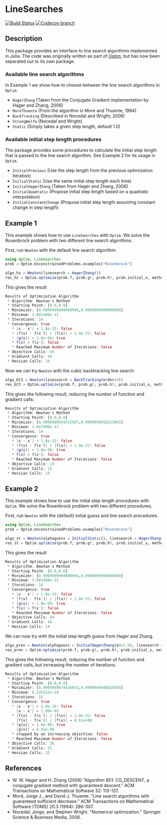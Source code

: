 # LineSearches

[![Build Status](https://travis-ci.org/JuliaNLSolvers/LineSearches.jl.svg?branch=master)](https://travis-ci.org/JuliaNLSolvers/LineSearches.jl)
[![Codecov branch](https://img.shields.io/codecov/c/github/JuliaNLSolvers/LineSearches.jl/master.svg?maxAge=2592000)](https://codecov.io/gh/JuliaNLSolvers/LineSearches.jl)

## Description
This package provides an interface to line search algorithms implemented in Julia.
The code was originally written as part of [Optim](https://github.com/JuliaNLSolvers/Optim.jl),
but has now been separated out to its own package.

### Available line search algorithms
In Example 1 we show how to choose between the line search algorithms
in `Optim`.
* `HagerZhang` (Taken from the Conjugate Gradient implementation
  by Hager and Zhang, 2006)
* `MoreThuente` (From the algorithm in More and Thuente, 1994)
* `BackTracking` (Described in Nocedal and Wright, 2006)
* `StrongWolfe` (Nocedal and Wright)
* `Static` (Simply takes a given step length, default 1.0)

### Available initial step length procedures
The package provides some procedures to calculate the initial step
length that is passed to the line search algorithm. See Example 2 for
its usage in `Optim`.
* `InitialPrevious` (Use the step length from the previous
  optimization iteration)
* `InitialStatic` (Use the same initial step length each time)
* `InitialHagerZhang` (Taken from Hager and Zhang, 2006)
* `InitialQuadratic` (Propose initial step length based on a quadratic
  interpolation)
* `InitialConstantChange` (Propose initial step length assuming
  constant change in step length)


## Example 1
This example shows how to use `LineSearches` with `Optim`.
We solve the Rosenbrock problem with two different line search algorithms.

First, run `Newton` with the default line search algorithm:
```julia
using Optim, LineSearches
prob = Optim.UnconstrainedProblems.examples["Rosenbrock"]

algo_hz = Newton(linesearch = HagerZhang())
res_hz = Optim.optimize(prob.f, prob.g!, prob.h!, prob.initial_x, method=algo_hz)
```

This gives the result
``` julia
Results of Optimization Algorithm
 * Algorithm: Newton's Method
 * Starting Point: [0.0,0.0]
 * Minimizer: [0.9999999999999994,0.9999999999999989]
 * Minimum: 3.081488e-31
 * Iterations: 14
 * Convergence: true
   * |x - x'| < 1.0e-32: false
   * |f(x) - f(x')| / |f(x)| < 1.0e-32: false
   * |g(x)| < 1.0e-08: true
   * f(x) > f(x'): false
   * Reached Maximum Number of Iterations: false
 * Objective Calls: 44
 * Gradient Calls: 44
 * Hessian Calls: 14
```

Now we can try `Newton` with the cubic backtracking line search:
``` julia
algo_bt3 = Newton(linesearch = BackTracking(order=3))
res_bt3 = Optim.optimize(prob.f, prob.g!, prob.h!, prob.initial_x, method=algo_bt3)
```

This gives the following result, reducing the number of function and gradient calls:
``` julia
Results of Optimization Algorithm
 * Algorithm: Newton's Method
 * Starting Point: [0.0,0.0]
 * Minimizer: [0.9999999959215587,0.9999999918223065]
 * Minimum: 1.667699e-17
 * Iterations: 14
 * Convergence: true
   * |x - x'| < 1.0e-32: false
   * |f(x) - f(x')| / |f(x)| < 1.0e-32: false
   * |g(x)| < 1.0e-08: true
   * f(x) > f(x'): false
   * Reached Maximum Number of Iterations: false
 * Objective Calls: 19
 * Gradient Calls: 15
 * Hessian Calls: 14
```

## Example 2
This example shows how to use the initial step length procedures with `Optim`.
We solve the Rosenbrock problem with two different procedures.

First, run `Newton` with the (default) initial guess and line search procedures.
```julia
using Optim, LineSearches
prob = Optim.UnconstrainedProblems.examples["Rosenbrock"]

algo_st = Newton(alphaguess = InitialStatic(), linesearch = HagerZhang())
res_st = Optim.optimize(prob.f, prob.g!, prob.h!, prob.initial_x, method=algo_ts)
```

This gives the result
``` julia
Results of Optimization Algorithm
 * Algorithm: Newton's Method
 * Starting Point: [0.0,0.0]
 * Minimizer: [0.9999999999999994,0.9999999999999989]
 * Minimum: 3.081488e-31
 * Iterations: 14
 * Convergence: true
   * |x - x'| < 1.0e-32: false
   * |f(x) - f(x')| / |f(x)| < 1.0e-32: false
   * |g(x)| < 1.0e-08: true
   * f(x) > f(x'): false
   * Reached Maximum Number of Iterations: false
 * Objective Calls: 44
 * Gradient Calls: 44
 * Hessian Calls: 14
```

We can now try with the initial step length guess from Hager and Zhang.
``` julia
algo_prev = Newton(alphaguess = InitialHagerZhang(α0=1.0), linesearch = HagerZhang())
res_prev = Optim.optimize(prob.f, prob.g!, prob.h!, prob.initial_x, method=algo_prev)
```

This gives the following result, reducing the number of function and gradient calls, but increasing the number of iterations.
``` julia
Results of Optimization Algorithm
 * Algorithm: Newton's Method
 * Starting Point: [0.0,0.0]
 * Minimizer: [0.9999999974436653,0.9999999948855858]
 * Minimum: 6.535152e-18
 * Iterations: 15
 * Convergence: true
   * |x - x'| < 1.0e-32: false
     |x - x'| = 1.09e-05
   * |f(x) - f(x')| / |f(x)| < 1.0e-32: false
     |f(x) - f(x')| / |f(x)| = 8.61e+08
   * |g(x)| < 1.0e-08: true
     |g(x)| = 4.41e-09
   * stopped by an increasing objective: false
   * Reached Maximum Number of Iterations: false
 * Objective Calls: 36
 * Gradient Calls: 21
 * Hessian Calls: 15
```


## References
- W. W. Hager and H. Zhang (2006) "Algorithm 851: CG_DESCENT, a conjugate gradient method with guaranteed descent." ACM Transactions on Mathematical Software 32: 113-137.
- Moré, Jorge J., and David J. Thuente. "Line search algorithms with guaranteed sufficient decrease." ACM Transactions on Mathematical Software (TOMS) 20.3 (1994): 286-307.
- Nocedal, Jorge, and Stephen Wright. "Numerical optimization." Springer Science & Business Media, 2006.
